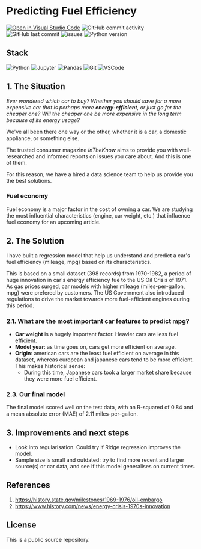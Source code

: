 # Predicting Fuel Efficiency 
[![Open in Visual Studio Code](https://img.shields.io/badge/Open%20in-Visual_Studio_Code-5C2D91?style=flat&logo=visual%20studio&logoColor=white)](https://open.vscode.dev/selvatica-36/predicting-fuel-economy) ![GitHub commit activity](https://img.shields.io/github/commit-activity/y/selvatica-36/predicting-fuel-economy)  ![GitHub last commit](https://img.shields.io/github/last-commit/selvatica-36/predicting-fuel-economy)  ![issues](https://img.shields.io/github/issues/selvatica-36/predicting-fuel-economy.svg) ![Python version](https://img.shields.io/badge/Python%20version-3.12.3-FF9900?style=flat&logo=python&logoColor=white)

## Stack
![Python](https://img.shields.io/badge/Python-3776AB?style=for-the-badge&logo=python&logoColor=white) ![Jupyter](https://img.shields.io/badge/Jupyter-298D46?style=for-the-badge&logo=jupyter&logoColor=white) ![Pandas](https://img.shields.io/badge/pandas-5C2D91?style=for-the-badge) ![Git](https://img.shields.io/badge/Git-B1361E?style=for-the-badge&logo=git&logoColor=white) ![VSCode](https://img.shields.io/badge/VSCode-2962FF?style=for-the-badge&logo=visual%20studio&logoColor=white)

## 1. The Situation

*Ever wondered which car to buy?*
*Whether you should save for a more expensive car that is perhaps more **energy-efficient**, or just go for the cheaper one?*
*Will the cheaper one be more expensive in the long term because of its energy usage?*

We've all been there one way or the other, whether it is a car, a domestic appliance, or something else.

The trusted consumer magazine *InTheKnow* aims to provide you with well-researched and informed reports on issues you care about. And this is one of them.

For this reason, we have a hired a data science team to help us provide you the best solutions.

### Fuel economy

Fuel economy is a major factor in the cost of owning a car. We are studying the most influential characteristics (engine, car weight, etc.) that influence fuel economy for an upcoming article.

## 2. The Solution

I have built a regression model that help us understand and predict a car's fuel efficiency (mileage, mpg) based on its characteristics. 

This is based on a small dataset (398 records) from 1970-1982, a period of huge innovation in car's energy efficiency fue to the US Oil Crisis of 1971. As gas prices surged, car models with higher mileage (miles-per-gallon, mpg) were prefered by customers. The US Government also introduced regulations to drive the market towards more fuel-efficient engines during this period.

### 2.1. What are the most important car features to predict mpg?

- **Car weight** is a hugely important factor. Heavier cars are less fuel efficient.
- **Model year**: as time goes on, cars get more efficient on average. 
- **Origin**: american cars are the least fuel efficient on average in this dataset, whereas european and japanese cars tend to be more efficient. This makes historical sense:
  - During this time, Japanese cars took a larger market share because they were more fuel efficient.

### 2.3. Our final model 

The final model scored well on the test data, with an R-squared of 0.84 and a mean absolute error (MAE) of 2.11 miles-per-gallon.

## 3. Improvements and next steps
- Look into regularisation. Could try if Ridge regression improves the model.
- Sample size is small and outdated: try to find more recent and larger source(s) or car data, and see if this model generalises on current times.

## References
1. https://history.state.gov/milestones/1969-1976/oil-embargo
2. https://www.history.com/news/energy-crisis-1970s-innovation

## License
This is a public source repository.
